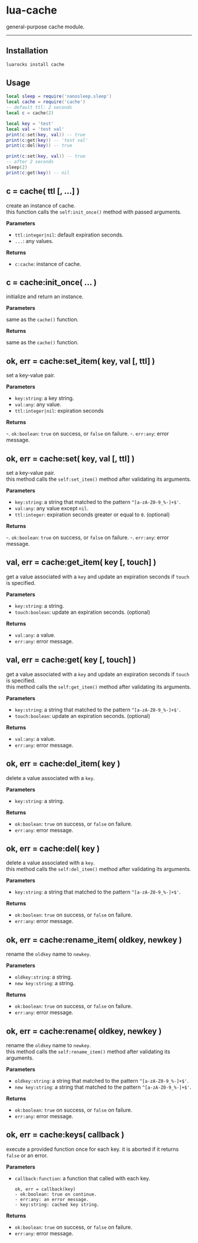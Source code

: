 # lua-cache

general-purpose cache module.

---

## Installation

```sh
luarocks install cache
```

## Usage

```lua
local sleep = require('nanosleep.sleep')
local cache = require('cache')
-- default ttl: 2 seconds
local c = cache(2)

local key = 'test'
local val = 'test val'
print(c:set(key, val)) -- true
print(c:get(key)) -- 'test val'
print(c:del(key)) -- true

print(c:set(key, val)) -- true
-- after 2 seconds
sleep(2)
print(c:get(key)) -- nil
```


## c = cache( ttl [, ...] )

create an instance of cache.  
this function calls the `self:init_once()` method with passed arguments.

**Parameters**

- `ttl:integer|nil`: default expiration seconds.
- `...`: any values.

**Returns**

- `c:cache`: instance of cache.


## c = cache:init_once( ... )

initialize and return an instance.

**Parameters**

same as the `cache()` function.

**Returns**

same as the `cache()` function.


## ok, err = cache:set_item( key, val [, ttl] )

set a key-value pair.

**Parameters**

- `key:string`: a key string.
- `val:any`: any value.
- `ttl:integer|nil`: expiration seconds

**Returns**

-. `ok:boolean`: `true` on success, or `false` on failure.
-. `err:any`: error message.


## ok, err = cache:set( key, val [, ttl] )

set a key-value pair.  
this method calls the `self:set_item()` method after validating its arguments.

**Parameters**

- `key:string`: a string that matched to the pattern `^[a-zA-Z0-9_%-]+$'`.
- `val:any`: any value except `nil`.
- `ttl:integer`: expiration seconds greater or equal to `0`. (optional)

**Returns**

-. `ok:boolean`: `true` on success, or `false` on failure.
-. `err:any`: error message.


## val, err = cache:get_item( key [, touch] )

get a value associated with a `key` and update an expiration seconds if `touch` is specified.

**Parameters**

- `key:string`: a string.
- `touch:boolean`: update an expiration seconds. (optional)

**Returns**

- `val:any`: a value.
- `err:any`: error message.


## val, err = cache:get( key [, touch] )

get a value associated with a `key` and update an expiration seconds if `touch` is specified.  
this method calls the `self:get_item()` method after validating its arguments.

**Parameters**

- `key:string`: a string that matched to the pattern `^[a-zA-Z0-9_%-]+$'`.
- `touch:boolean`: update an expiration seconds. (optional)

**Returns**

- `val:any`: a value.
- `err:any`: error message.


## ok, err = cache:del_item( key )

delete a value associated with a `key`.

**Parameters**

- `key:string`: a string.

**Returns**

- `ok:boolean`: `true` on success, or `false` on failure.
- `err:any`: error message.


## ok, err = cache:del( key )

delete a value associated with a `key`.  
this method calls the `self:del_item()` method after validating its arguments.

**Parameters**

- `key:string`: a string that matched to the pattern `^[a-zA-Z0-9_%-]+$'`.

**Returns**

- `ok:boolean`: `true` on success, or `false` on failure.
- `err:any`: error message.


## ok, err = cache:rename_item( oldkey, newkey )

rename the `oldkey` name to `newkey`.

**Parameters**

- `oldkey:string`: a string.
- `new key:string`: a string.

**Returns**

- `ok:boolean`: `true` on success, or `false` on failure.
- `err:any`: error message.


## ok, err = cache:rename( oldkey, newkey )

rename the `oldkey` name to `newkey`.  
this method calls the `self:rename_item()` method after validating its arguments.

**Parameters**

- `oldkey:string`: a string that matched to the pattern `^[a-zA-Z0-9_%-]+$'`.
- `new key:string`: a string that matched to the pattern `^[a-zA-Z0-9_%-]+$'`.

**Returns**

- `ok:boolean`: `true` on success, or `false` on failure.
- `err:any`: error message.


## ok, err = cache:keys( callback )

execute a provided function once for each key. it is aborted if it returns `false` or an error.

**Parameters**

- `callback:function`: a function that called with each key.
    ```
    ok, err = callback(key)
    - ok:boolean: true on continue.
    - err:any: an error message.
    - key:string: cached key string.
    ```

**Returns**

- `ok:boolean`: `true` on success, or `false` on failure.
- `err:any`: error message.


